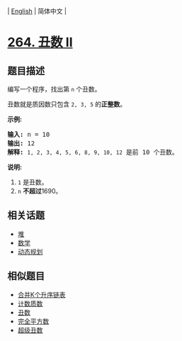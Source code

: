 
| [English](README_EN.md) | 简体中文 |

# [264. 丑数 II](https://leetcode-cn.com/problems/ugly-number-ii/)

## 题目描述

<p>编写一个程序，找出第 <code>n</code> 个丑数。</p>

<p>丑数就是质因数只包含&nbsp;<code>2, 3, 5</code> 的<strong>正整数</strong>。</p>

<p><strong>示例:</strong></p>

<pre><strong>输入:</strong> n = 10
<strong>输出:</strong> 12
<strong>解释: </strong><code>1, 2, 3, 4, 5, 6, 8, 9, 10, 12</code> 是前 10 个丑数。</pre>

<p><strong>说明:&nbsp;</strong>&nbsp;</p>

<ol>
	<li><code>1</code>&nbsp;是丑数。</li>
	<li><code>n</code>&nbsp;<strong>不超过</strong>1690。</li>
</ol>


## 相关话题

- [堆](https://leetcode-cn.com/tag/heap)
- [数学](https://leetcode-cn.com/tag/math)
- [动态规划](https://leetcode-cn.com/tag/dynamic-programming)

## 相似题目

- [合并K个升序链表](../merge-k-sorted-lists/README.md)
- [计数质数](../count-primes/README.md)
- [丑数](../ugly-number/README.md)
- [完全平方数](../perfect-squares/README.md)
- [超级丑数](../super-ugly-number/README.md)

